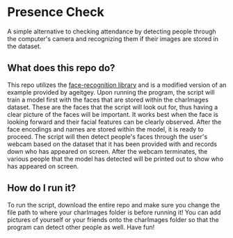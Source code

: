# Presence Check
A simple alternative to checking attendance by detecting people through the computer's camera and recognizing them if their images are stored in the dataset. 

## What does this repo do?
This repo utilizes the [face-recognition library](https://github.com/ageitgey/face_recognition) and is a modified version of an example provided by ageitgey. Upon running the program, the script will train a model first with the faces that are stored within the charImages dataset. These are the faces that the script will look out for, thus having a clear picture of the faces will be important. It works best when the face is looking forward and their facial features can be clearly observed. After the face encodings and names are stored within the model, it is ready to proceed. The script will then detect people's faces through the user's webcam based on the dataset that it has been provided with and records down who has appeared on screen. After the webcam terminates, the various people that the model has detected will be printed out to show who has appeared on screen.

## How do I run it?
To run the script, download the entire repo and make sure you change the file path to where your charImages folder is before running it! You can add pictures of yourself or your friends onto the charImages folder so that the program can detect other people as well. Have fun!
